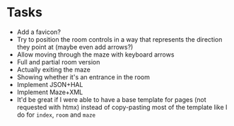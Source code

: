 # Tasks
* Add a favicon?
* Try to position the room controls in a way that represents the direction they point at (maybe even add arrows?)
* Allow moving through the maze with keyboard arrows
* Full and partial room version
* Actually exiting the maze
* Showing whether it's an entrance in the room
* Implement JSON+HAL
* Implement Maze+XML
* It'd be great if I were able to have a base template for pages (not requested with htmx) instead of copy-pasting most of the template like I do for `index`, `room` and `maze`
